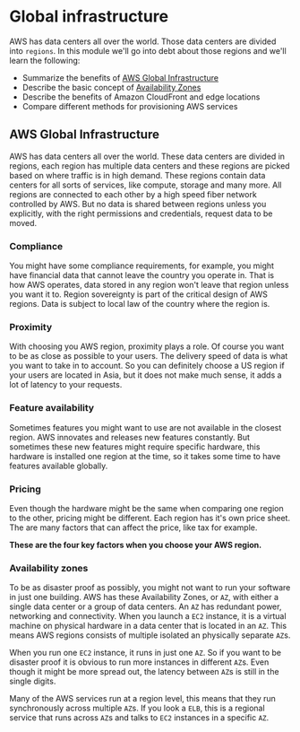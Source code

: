 # Global infrastructure
AWS has data centers all over the world. Those data centers are divided into `regions`. In this module we'll go into debt about those regions and we'll learn the following:
- Summarize the benefits of [AWS Global Infrastructure](#aws-global-infrastructure)
- Describe the basic concept of [Availability Zones](#availability-zones)
- Describe the benefits of Amazon CloudFront and edge locations
- Compare different methods for provisioning AWS services

## AWS Global Infrastructure
AWS has data centers all over the world. These data centers are divided in regions, each region has multiple data centers and these regions are picked based on where traffic is in high demand. These regions contain data centers for all sorts of services, like compute, storage and many more. All regions are connected to each other by a high speed fiber network controlled by AWS. But no data is shared between regions unless you explicitly, with the right permissions and credentials, request data to be moved.

### Compliance
You might have some compliance requirements, for example, you might have financial data that cannot leave the country you operate in. That is how AWS operates, data stored in any region won't leave that region unless you want it to. Region sovereignty is part of the critical design of AWS regions. Data is subject to local law of the country where the region is.

### Proximity
With choosing you AWS region, proximity plays a role. Of course you want to be as close as possible to your users. The delivery speed of data is what you want to take in to account. So you can definitely choose a US region if your users are located in Asia, but it does not make much sense, it adds a lot of latency to your requests.

### Feature availability
Sometimes features you might want to use are not available in the closest region. AWS innovates and releases new features constantly. But sometimes these new features might require specific hardware, this hardware is installed one region at the time, so it takes some time to have features available globally.

### Pricing
Even though the hardware might be the same when comparing one region to the other, pricing might be different. Each region has it's own price sheet. The are many factors that can affect the price, like tax for example.

**These are the four key factors when you choose your AWS region.**

### Availability zones
To be as disaster proof as possibly, you might not want to run your software in just one building. AWS has these Availability Zones, or `AZ`, with either a single data center or a group of data centers. An `AZ` has redundant power, networking and connectivity. When you launch a `EC2` instance, it is a virtual machine on physical hardware in a data center that is located in an `AZ`. This means AWS regions consists of multiple isolated an physically separate `AZ`s.

When you run one `EC2` instance, it runs in just one `AZ`. So if you want to be disaster proof it is obvious to run more instances in different `AZ`s. Even though it might be more spread out, the latency between `AZ`s is still in the single digits.

Many of the AWS services run at a region level, this means that they run synchronously across multiple `AZ`s. If you look a `ELB`, this is a regional service that runs across `AZ`s and talks to `EC2` instances in a specific `AZ`.

